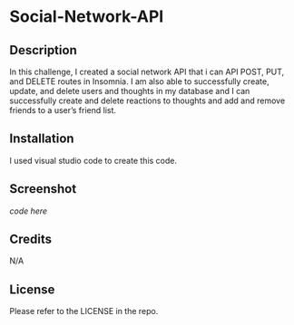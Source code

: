 # Social-Network-API

## Description

In this challenge, I created a social network API that i can API POST, PUT, and DELETE routes in Insomnia. I am also able to successfully create, update, and delete users and thoughts in my database and I can successfully create and delete reactions to thoughts and add and remove friends to a user’s friend list.

## Installation

I used visual studio code to create this code.

## Screenshot

*code here*

## Credits

N/A

## License 

Please refer to the LICENSE in the repo.
